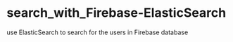 # search_with_Firebase-ElasticSearch
use ElasticSearch to search for the users in Firebase database
